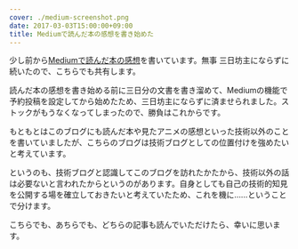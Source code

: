 ```yaml
---
cover: ./medium-screenshot.png
date: 2017-03-03T15:00:00+09:00
title: Mediumで読んだ本の感想を書き始めた
---
```


少し前から[Mediumで読んだ本の感想](https://medium.com/@ykzts)を書いています。無事 三日坊主にならずに続いたので、こちらでも共有します。

読んだ本の感想を書き始める前に三日分の文書を書き溜めて、Mediumの機能で予約投稿を設定してから始めたため、三日坊主にならずに済ませられました。ストックがもうなくなってしまったので、勝負はこれからです。

もともとはこのブログにも読んだ本や見たアニメの感想といった技術以外のことを書いていましたが、こちらのブログは技術ブログとしての位置付けを強めたいと考えています。

というのも、技術ブログと認識してこのブログを訪れたかたから、技術以外の話は必要ないと言われたからというのがあります。自身としても自己の技術的知見を公開する場を確立しておきたいと考えていたため、これを機に……ということで分けます。

こちらでも、あちらでも、どちらの記事も読んでいただけたら、幸いに思います。
